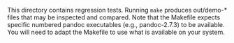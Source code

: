 
This directory contains regression tests.  Running `make` produces out/demo-* files that may be inspected and compared.  Note that the Makefile expects specific numbered pandoc executables (e.g., pandoc-2.7.3) to be available.  You will need to adapt the Makefile to use what is available on your system.
